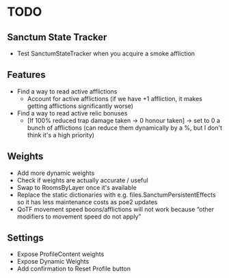 # TODO

## Sanctum State Tracker
- Test SanctumStateTracker when you acquire a smoke affliction

## Features
- Find a way to read active afflictions
    - Account for active afflictions (if we have +1 affliction, it makes getting afflictions significantly worse)
- Find a way to read active relic bonuses
    - [If 100% reduced trap damage taken -> 0 honour taken] -> set to 0 a bunch of afflictions (can reduce them dynamically by a %, but I don't think it's a high priority)

## Weights
- Add more dynamic weights
- Check if weights are actually accurate / useful
- Swap to RoomsByLayer once it's available
- Replace the static dictionaries with e.g. files.SanctumPersistentEffects so it has less maintenance costs as poe2 updates
- QoTF movement speed boons/afflictions will not work because “other modifiers to movement speed do not apply”

## Settings
- Expose ProfileContent weights
- Expose Dynamic Weights
- Add confirmation to Reset Profile button
